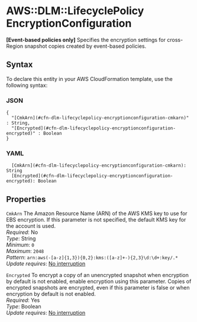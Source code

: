 # AWS::DLM::LifecyclePolicy EncryptionConfiguration<a name="aws-properties-dlm-lifecyclepolicy-encryptionconfiguration"></a>

 **\[Event\-based policies only\]** Specifies the encryption settings for cross\-Region snapshot copies created by event\-based policies\.

## Syntax<a name="aws-properties-dlm-lifecyclepolicy-encryptionconfiguration-syntax"></a>

To declare this entity in your AWS CloudFormation template, use the following syntax:

### JSON<a name="aws-properties-dlm-lifecyclepolicy-encryptionconfiguration-syntax.json"></a>

```
{
  "[CmkArn](#cfn-dlm-lifecyclepolicy-encryptionconfiguration-cmkarn)" : String,
  "[Encrypted](#cfn-dlm-lifecyclepolicy-encryptionconfiguration-encrypted)" : Boolean
}
```

### YAML<a name="aws-properties-dlm-lifecyclepolicy-encryptionconfiguration-syntax.yaml"></a>

```
  [CmkArn](#cfn-dlm-lifecyclepolicy-encryptionconfiguration-cmkarn): String
  [Encrypted](#cfn-dlm-lifecyclepolicy-encryptionconfiguration-encrypted): Boolean
```

## Properties<a name="aws-properties-dlm-lifecyclepolicy-encryptionconfiguration-properties"></a>

`CmkArn`  <a name="cfn-dlm-lifecyclepolicy-encryptionconfiguration-cmkarn"></a>
The Amazon Resource Name \(ARN\) of the AWS KMS key to use for EBS encryption\. If this parameter is not specified, the default KMS key for the account is used\.  
*Required*: No  
*Type*: String  
*Minimum*: `0`  
*Maximum*: `2048`  
*Pattern*: `arn:aws(-[a-z]{1,3}){0,2}:kms:([a-z]+-){2,3}\d:\d+:key/.*`  
*Update requires*: [No interruption](https://docs.aws.amazon.com/AWSCloudFormation/latest/UserGuide/using-cfn-updating-stacks-update-behaviors.html#update-no-interrupt)

`Encrypted`  <a name="cfn-dlm-lifecyclepolicy-encryptionconfiguration-encrypted"></a>
To encrypt a copy of an unencrypted snapshot when encryption by default is not enabled, enable encryption using this parameter\. Copies of encrypted snapshots are encrypted, even if this parameter is false or when encryption by default is not enabled\.  
*Required*: Yes  
*Type*: Boolean  
*Update requires*: [No interruption](https://docs.aws.amazon.com/AWSCloudFormation/latest/UserGuide/using-cfn-updating-stacks-update-behaviors.html#update-no-interrupt)